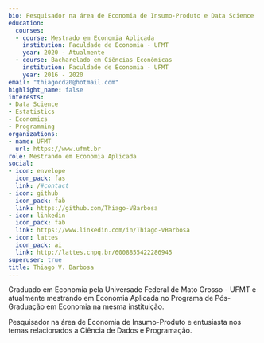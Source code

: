 ```yaml
---
bio: Pesquisador na área de Economia de Insumo-Produto e Data Science
education:
  courses:
  - course: Mestrado em Economia Aplicada
    institution: Faculdade de Economia - UFMT
    year: 2020 - Atualmente
  - course: Bacharelado em Ciências Econômicas
    institution: Faculdade de Economia - UFMT
    year: 2016 - 2020
email: "thiagocd20@hotmail.com"
highlight_name: false
interests:
- Data Science
- Estatistics
- Economics
- Programming
organizations:
- name: UFMT
  url: https://www.ufmt.br
role: Mestrando em Economia Aplicada
social:
- icon: envelope
  icon_pack: fas
  link: /#contact
- icon: github
  icon_pack: fab
  link: https://github.com/Thiago-VBarbosa
- icon: linkedin
  icon_pack: fab
  link: https://www.linkedin.com/in/Thiago-VBarbosa
- icon: lattes
  icon_pack: ai
  link: http://lattes.cnpq.br/6008855422286945
superuser: true
title: Thiago V. Barbosa
---
```


Graduado em Economia pela Universade Federal de Mato Grosso - UFMT e atualmente mestrando em Economia Aplicada no Programa de Pós-Graduação em Economia na mesma instituição.

Pesquisador na área de Economia de Insumo-Produto e entusiasta nos temas relacionados a Ciência de Dados e Programação.
